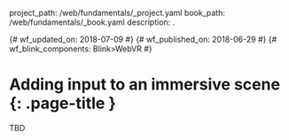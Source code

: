 project_path: /web/fundamentals/_project.yaml
book_path: /web/fundamentals/_book.yaml
description: .

{# wf_updated_on: 2018-07-09 #}
{# wf_published_on: 2018-06-29 #}
{# wf_blink_components: Blink>WebVR #}

# Adding input to an immersive scene {: .page-title }

TBD
